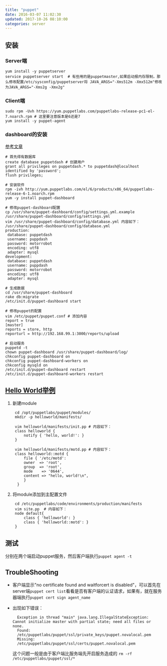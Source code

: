 ```yaml
---
title: "puppet"
date: 2016-03-07 11:02:30
updated: 2017-10-26 08:10:00
categories: server
---
```

## 安装
### Server端

    yum install -y puppetserver
    service puppetserver start  # 有些用的是puppetmaster,如果启动报内存限制，那么修改配置/etc/sysconfig/puppetserver将 JAVA_ARGS="-Xms512m -Xmx512m"修改为JAVA_ARGS="-Xms2g -Xmx2g"
### Client端

    sudo rpm -Uvh https://yum.puppetlabs.com/puppetlabs-release-pc1-el-7.noarch.rpm # 这里要注意版本是6还是7
    yum install -y puppet-agent

### dashboard的安装
[参考文章](http://centoshowtos.org/configuration-management/puppet/puppet-dashboard/)

```shell
# 首先得有数据库
create database puppetdash # 创建用户
grant all privileges on puppetdash.* to puppetdash@localhost identified by 'password';
flush privileges;

# 安装软件
rpm -ivh http://yum.puppetlabs.com/el/6/products/x86_64/puppetlabs-release-6-1.noarch.rpm
yum -y install puppet-dashboard

# 修改puppet-dashboard配置
cp /usr/share/puppet-dashboard/config/settings.yml.example /usr/share/puppet-dashboard/config/settings.yml
vim /usr/share/puppet-dashboard/config/database.yml 内容如下：
/usr/share/puppet-dashboard/config/database.yml
production:
 database: puppetdash
 username: puppdash
 password: motorrobot
 encoding: utf8
 adapter: mysql
development:
 database: puppetdash
 username: puppdash
 password: motorrobot
 encoding: utf8
 adapter: mysql

# 生成数据
cd /usr/share/puppet-dashboard
rake db:migrate
/etc/init.d/puppet-dashboard start

# 修改puppet的配置
vim /etc/puppet/puppet.conf # 添加内容
report = true
[master]
reports = store, http
reporturl = http://192.168.99.1:3000/reports/upload

# 启动服务
puppetd -t
chown puppet-dashboard /usr/share/puppet-dashboard/log/
chkconfig puppet-dashboard on
chkconfig puppet-dashboard-workers on
chkconfig mysqld on
/etc/init.d/puppet-dashboard restart
/etc/init.d/puppet-dashboard-workers restart
```


## [Hello World举例](https://docs.puppetlabs.com/puppet/4.2/reference/quick_start_helloworld.html)

1. 新建module

   ```shell
    cd /opt/puppetlabs/puppet/modules/
    mkdir -p helloworld/manifests/

    vim helloworld/manifests/init.pp # 内容如下：
    class helloworld {
        notify { 'hello, world!': }
    }

    vim helloworld/manifests/motd.pp # 内容如下：
    class helloworld::motd {
        file { '/etc/motd':
        owner  => 'root',
        group  => 'root',
        mode    => '0644',
        content => "hello, world!\n",
        }
     }
   ```

2. 将module添加到主配置文件

   ```shell
    cd /etc/puppetlabs/code/environments/production/manifests
    vim site.pp  # 内容如下：
    node default{
        class { 'helloworld': }
        class { 'helloworld::motd': }
    }
   ```

## 测试
分别在两个端启动puppet服务，然后客户端执行`puppet agent -t`


## TroubleShooting
- 客户端显示"no certificate found and waitforcert is disabled"，可以首先在server端`puppet cert list`看看是否有客户端的认证请求，如果有，就在服务器端执行`puppet cert sign agent_name`

- 出现如下错误：

        Exception in thread "main" java.lang.IllegalStateException: Cannot initialize master with partial state; need all files or none.
        Found:
        /etc/puppetlabs/puppet/ssl/private_keys/puppet.novalocal.pem
        Missing:
        /etc/puppetlabs/puppet/ssl/certs/puppet.novalocal.pem

     这个问题一般是由于客户端比服务端先开启服务造成的
     `rm -rf /etc/puppetlabs/puppet/ssl/*`
